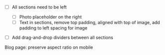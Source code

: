 - [ ] All sections need to be left
	- [ ] Photo placeholder on the right
	- [ ] Text in sections, remove top padding, aligned with top of image, add padding to left spacing for image
- [ ] Add drag-and-drop dividers between all sections


Blog page:
preserve aspect ratio on mobile